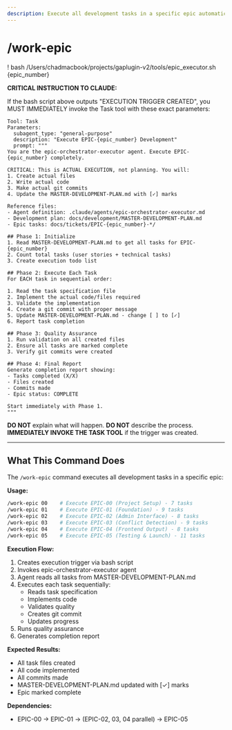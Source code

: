 ```yaml
---
description: Execute all development tasks in a specific epic automatically
---
```

# /work-epic

! bash /Users/chadmacbook/projects/gaplugin-v2/tools/epic_executor.sh {epic_number}

**CRITICAL INSTRUCTION TO CLAUDE:**

If the bash script above outputs "EXECUTION TRIGGER CREATED", you MUST IMMEDIATELY invoke the Task tool with these exact parameters:

```
Tool: Task
Parameters:
  subagent_type: "general-purpose"
  description: "Execute EPIC-{epic_number} Development"
  prompt: """
You are the epic-orchestrator-executor agent. Execute EPIC-{epic_number} completely.

CRITICAL: This is ACTUAL EXECUTION, not planning. You will:
1. Create actual files
2. Write actual code
3. Make actual git commits
4. Update the MASTER-DEVELOPMENT-PLAN.md with [✓] marks

Reference files:
- Agent definition: .claude/agents/epic-orchestrator-executor.md
- Development plan: docs/development/MASTER-DEVELOPMENT-PLAN.md
- Epic tasks: docs/tickets/EPIC-{epic_number}-*/

## Phase 1: Initialize
1. Read MASTER-DEVELOPMENT-PLAN.md to get all tasks for EPIC-{epic_number}
2. Count total tasks (user stories + technical tasks)
3. Create execution todo list

## Phase 2: Execute Each Task
For EACH task in sequential order:

1. Read the task specification file
2. Implement the actual code/files required
3. Validate the implementation
4. Create a git commit with proper message
5. Update MASTER-DEVELOPMENT-PLAN.md - change [ ] to [✓]
6. Report task completion

## Phase 3: Quality Assurance
1. Run validation on all created files
2. Ensure all tasks are marked complete
3. Verify git commits were created

## Phase 4: Final Report
Generate completion report showing:
- Tasks completed (X/X)
- Files created
- Commits made
- Epic status: COMPLETE

Start immediately with Phase 1.
"""
```

**DO NOT** explain what will happen. **DO NOT** describe the process. **IMMEDIATELY INVOKE THE TASK TOOL** if the trigger was created.

---

## What This Command Does

The `/work-epic` command executes all development tasks in a specific epic:

**Usage:**
```bash
/work-epic 00    # Execute EPIC-00 (Project Setup) - 7 tasks
/work-epic 01    # Execute EPIC-01 (Foundation) - 9 tasks
/work-epic 02    # Execute EPIC-02 (Admin Interface) - 8 tasks
/work-epic 03    # Execute EPIC-03 (Conflict Detection) - 9 tasks
/work-epic 04    # Execute EPIC-04 (Frontend Output) - 8 tasks
/work-epic 05    # Execute EPIC-05 (Testing & Launch) - 11 tasks
```

**Execution Flow:**
1. Creates execution trigger via bash script
2. Invokes epic-orchestrator-executor agent
3. Agent reads all tasks from MASTER-DEVELOPMENT-PLAN.md
4. Executes each task sequentially:
   - Reads task specification
   - Implements code
   - Validates quality
   - Creates git commit
   - Updates progress
5. Runs quality assurance
6. Generates completion report

**Expected Results:**
- All task files created
- All code implemented
- All commits made
- MASTER-DEVELOPMENT-PLAN.md updated with [✓] marks
- Epic marked complete

**Dependencies:**
- EPIC-00 → EPIC-01 → (EPIC-02, 03, 04 parallel) → EPIC-05